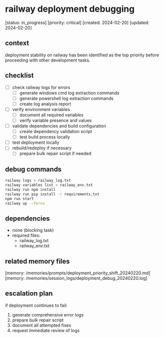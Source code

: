 # railway deployment debugging

[status: in_progress]
[priority: critical]
[created: 2024-02-20]
[updated: 2024-02-20]

## context

deployment stability on railway has been identified as the top priority before proceeding with other development tasks.

## checklist

- [ ] check railway logs for errors
  - [ ] generate windows cmd log extraction commands
  - [ ] generate powershell log extraction commands
  - [ ] create log analysis report
- [ ] verify environment variables
  - [ ] document all required variables
  - [ ] verify variable presence and values
- [ ] validate dependencies and build configuration
  - [ ] create dependency validation script
  - [ ] test build process locally
- [ ] test deployment locally
- [ ] rebuild/redeploy if necessary
  - [ ] prepare bulk repair script if needed

## debug commands

```sh
railway logs > railway_log.txt
railway variables list > railway_env.txt
railway run npm install
railway run pip install -r requirements.txt
npm run start
railway up --force
```

## dependencies

- none (blocking task)
- required files:
  - railway_log.txt
  - railway_env.txt

## related memory files

[memory: /memories/prompts/deployment_priority_shift_20240220.md]
[memory: /memories/session_logs/deployment_debug_20240220.log]

## escalation plan

if deployment continues to fail:

1. generate comprehensive error logs
2. prepare bulk repair script
3. document all attempted fixes
4. request immediate review of logs
